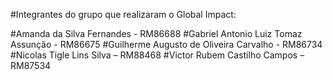 #Integrantes do grupo que realizaram o Global Impact:

#Amanda da Silva Fernandes - RM86688
#Gabriel Antonio Luiz Tomaz Assunção - RM86675
#Guilherme Augusto de Oliveira Carvalho - RM86734 
#Nicolas Tigle Lins Silva – RM88468 
#Victor Rubem Castilho Campos – RM87534  
